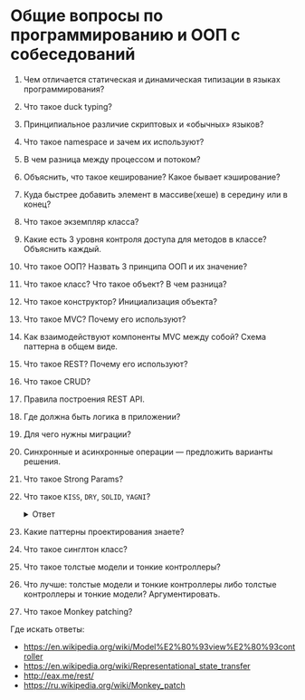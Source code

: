 # Общие вопросы по программированию и ООП с собеседований

1. Чем отличается статическая и динамическая типизации в языках программирования?
1. Что такое duck typing?
1. Принципиальное различие скриптовых и «обычных» языков?
1. Что такое namespace и зачем их используют?
1. В чем разница между процессом и потоком?
1. Объяснить, что такое кеширование? Какое бывает кэширование?
1. Куда быстрее добавить элемент в массиве(хеше) в середину или в конец?
1. Что такое экземпляр класса?
1. Какие есть 3 уровня контроля доступа для методов в классе? Объяснить каждый.
1. Что такое ООП? Назвать 3 принципа ООП и их значение?
1. Что такое класс? Что такое объект? В чем разница?
1. Что такое конструктор? Инициализация объекта?
1. Что такое MVC? Почему его используют?
1. Как взаимодействуют компоненты MVC между собой? Схема паттерна в общем виде.
1. Что такое REST? Почему его используют?
1. Что такое CRUD?
1. Правила построения REST API.
1. Где должна быть логика в приложении?
1. Для чего нужны миграции?
1. Синхронные и асинхронные операции — предложить варианты решения.
1. Что такое Strong Params?
1. Что такое `KISS`, `DRY`, `SOLID`, `YAGNI`?

    <details>
      <summary>Ответ</summary>
      <b>KISS</b> — Keep it simple stupid ( Пиши очень простой код и очень легкий (тупой) ). Достигается в основном с помощью рефакторинга.

      https://ru.wikipedia.org/wiki/KISS_(%D0%BF%D1%80%D0%B8%D0%BD%D1%86%D0%B8%D0%BF)

      <b>DRY</b> — Don't repeat yourself ( не повторяй самого себя ). Если есть логика которая повторяется более 2 раз, ее необходимо выносить в отдельный класс/метод. Например мы используем dry, когда пишем котнроллеры, так как у нас есть необходимость нахождения params, мы выносим данный метод по их поиску в отдельный метод find_params.

      https://ru.wikipedia.org/wiki/Don%E2%80%99t_repeat_yourself

      <b>YAGNI</b> — You are not gonna need it — тебе это не нужно сейчас. Не писать больше того, перед чем тебе ставят задачу.

      https://ru.wikipedia.org/wiki/YAGNI

      ### SOLID

      <b>S</b> — Принцип единственной ответственности (пример повара, официанта, гостя, они не делают что-то не из своего предназначения).

      <b>O</b> — Принцип открытости и закрытости ( Закрытие изменений для одного из классов, можно дслеать только ответвление и наследоваться ).

      <b>L</b> — Принцип подстановки Барбары Лисков ( все что делает родительский класс, должен делать и дочерний класс, класс собака должен знать и вызываться от класса животные ).

      <b>I</b> — API для клиентов должен иметь только те функции, которые ему нужны, не более. Если есть проблема с этим, нужно разбить на несколько маленьких интерфейсов задачу.

      <b>D</b> — Класс не должен зависеть от от конкретного ПО, он должен зависеть от абстракциию. Пример база данных СКЛ, сменить на базу данных Oracle or Postgres. Абстракции не должны зависеть от деталей, так как в свою очередь детали должны зависеть от абстракции.

      https://en.wikipedia.org/wiki/SOLID
    </details>

1. Какие паттерны проектирования знаете?
1. Что такое синглтон класс?
1. Что такое толстые модели и тонкие контроллеры?
1. Что лучше: толстые модели и тонкие контроллеры либо толстые контроллеры и тонкие модели? Аргументировать.
1. Что такое Monkey patching?

Где искать ответы:

* https://en.wikipedia.org/wiki/Model%E2%80%93view%E2%80%93controller
* https://en.wikipedia.org/wiki/Representational_state_transfer
* http://eax.me/rest/
* https://ru.wikipedia.org/wiki/Monkey_patch
